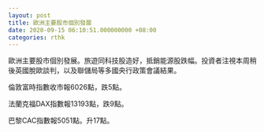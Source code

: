 ```yaml
---
layout: post
title: 歐洲主要股市個別發展
date: 2020-09-15 06:10:51.000000000 +08:00
categories: rthk
---
```


歐洲主要股市個別發展。旅遊同科技股造好，抵銷能源股跌幅。投資者注視本周稍後英國脫歐談判，以及聯儲局等多國央行政策會議結果。

倫敦富時指數收市報6026點，跌5點。

法蘭克福DAX指數報13193點，跌9點。

巴黎CAC指數報5051點。升17點。
